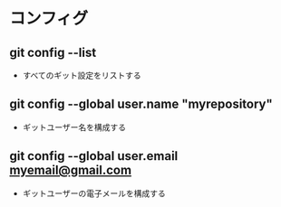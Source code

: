# コンフィグ

## git config --list
- すべてのギット設定をリストする
## git config --global user.name "myrepository"
- ギットユーザー名を構成する
## git config --global user.email myemail@gmail.com
- ギットユーザーの電子メールを構成する